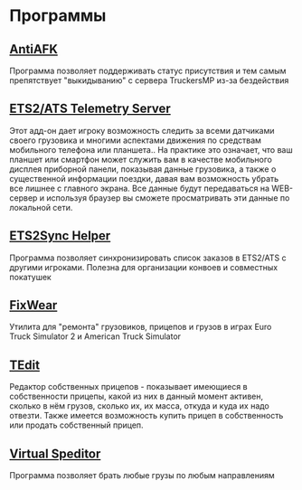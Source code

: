 # Программы

## [AntiAFK](https://raw.githubusercontent.com/idma88/dreamon/master/Soft/AntiAFK/)

Программа позволяет поддерживать статус присутствия и тем самым препятствует "выкидыванию" с сервера TruckersMP из-за бездействия

## [ETS2/ATS Telemetry Server](https://raw.githubusercontent.com/idma88/dreamon/master/Soft/ETS2-ATS%20Telemetry%20Server/)

Этот адд-он дает игроку возможность следить за всеми датчиками своего грузовика и многими аспектами движения по средствам мобильного телефона или планшета.. На практике это означает, что ваш планшет или смартфон может служить вам в качестве мобильного дисплея приборной панели, показывая данные грузовика, а также о существенной информации поездки, давая вам возможность убрать все лишнее с главного экрана. Все данные будут передаваться на WEB-сервер и используя браузер вы сможете просматривать эти данные по локальной сети.

## [ETS2Sync Helper](https://raw.githubusercontent.com/idma88/dreamon/master/Soft/ETS2Sync%20Helper/)

Программа позволяет синхронизировать список заказов в ETS2/ATS с другими игроками. Полезна для организации конвоев и совместных покатушек

## [FixWear](https://raw.githubusercontent.com/idma88/dreamon/master/Soft/FixWear/)

Утилита для "ремонта" грузовиков, прицепов и грузов в играх Euro Truck Simulator 2 и American Truck Simulator

## [TEdit](https://raw.githubusercontent.com/idma88/dreamon/master/Soft/TEdit/)

Редактор собственных прицепов - показывает имеющиеся в собственности прицепы, какой из них в данный момент активен, сколько в нём грузов, сколько их, их масса, откуда и куда их надо отвезти. Также имеется возможность купить прицеп в собственность или продать собственный прицеп.

## [Virtual Speditor](https://raw.githubusercontent.com/idma88/dreamon/master/Soft/Virtual%20Speditor/)

Программа позволяет брать любые грузы по любым направлениям
